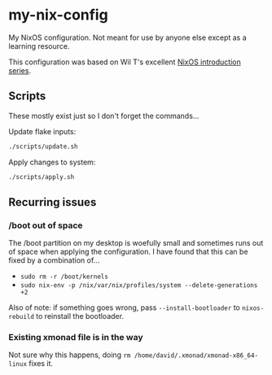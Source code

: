 # my-nix-config
My NixOS configuration. Not meant for use by anyone else except as a learning resource.

This configuration was based on Wil T's excellent [NixOS introduction series](https://www.youtube.com/watch?v=QKoQ1gKJY5A&list=PL-saUBvIJzOkjAw_vOac75v-x6EzNzZq-).

## Scripts
These mostly exist just so I don't forget the commands...

Update flake inputs:
```sh
./scripts/update.sh
```

Apply changes to system:
```sh
./scripts/apply.sh
```

## Recurring issues

### /boot out of space
The /boot partition on my desktop is woefully small and sometimes runs out of space when applying the configuration. I have found that this can be fixed by a combination of...

* `sudo rm -r /boot/kernels`
* `sudo nix-env -p /nix/var/nix/profiles/system --delete-generations +2`

Also of note: if something goes wrong, pass `--install-bootloader` to `nixos-rebuild` to reinstall the bootloader.

### Existing xmonad file is in the way
Not sure why this happens, doing `rm /home/david/.xmonad/xmonad-x86_64-linux` fixes it.

